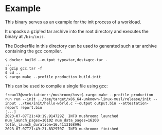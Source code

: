 # Example

This binary serves as an example for the init process of a workload.

It unpacks a gzip'ed tar archive into the root directory and executes the binary at `/bin/init`. 

The Dockerfile in this directory can be used to generated such a tar archive containing the gcc compiler.
```shell
$ docker build --output type=tar,dest=gcc.tar .
...
$ gzip gcc.tar -f
$ cd ..
$ cargo make --profile production build-init
```

This can be used to compile a single file using gcc:
```shell
freax13@workstation:~/mushroom/host$ cargo make --profile production run run --init ../tee/target/x86_64-unknown-linux-musl/release/init --input ../tee/init/hello-world.c --output output.bin --attestation-report report.bin
[...]
2023-07-07T21:49:19.914729Z  INFO mushroom: launched num_launch_pages=16102 num_data_pages=16100 total_launch_duration=16.411316899s
2023-07-07T21:49:21.832970Z  INFO mushroom: finished
```

